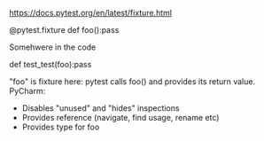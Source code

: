 https://docs.pytest.org/en/latest/fixture.html

@pytest.fixture
def foo():pass

Somehwere in the code

def test_test(foo):pass

"foo" is fixture here: pytest calls foo() and provides its return value.
PyCharm:
* Disables "unused" and "hides" inspections
* Provides reference (navigate, find usage, rename etc)
* Provides type for foo


